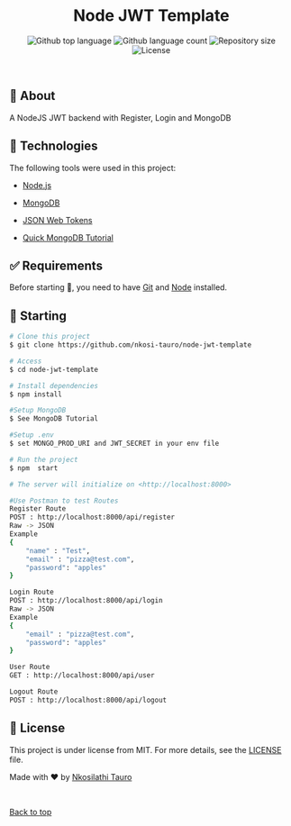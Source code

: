 
<h1 align="center">Node JWT Template</h1>

<p align="center">
  <img alt="Github top language" src="https://img.shields.io/github/languages/top/nkosi-tauro/node-jwt-template?color=56BEB8">

  <img alt="Github language count" src="https://img.shields.io/github/languages/count/nkosi-tauro/node-jwt-template?color=56BEB8">

  <img alt="Repository size" src="https://img.shields.io/github/repo-size/nkosi-tauro/node-jwt-template?color=56BEB8">

  <img alt="License" src="https://img.shields.io/github/license/nkosi-tauro/node-jwt-template?color=56BEB8">

  <!-- <img alt="Github issues" src="https://img.shields.io/github/issues/nkosi-tauro/node-jwt-template?color=56BEB8" /> -->

  <!-- <img alt="Github forks" src="https://img.shields.io/github/forks/nkosi-tauro/node-jwt-template?color=56BEB8" /> -->

  <!-- <img alt="Github stars" src="https://img.shields.io/github/stars/nkosi-tauro/node-jwt-template?color=56BEB8" /> -->
</p>

<!-- Status -->

<!-- <h4 align="center"> 
	🚧  node-jwt-template 🚀 Under construction...  🚧
</h4> 

<hr> -->

<br>

## :dart: About ##

A NodeJS JWT backend with Register, Login and MongoDB


## :rocket: Technologies ##

The following tools were used in this project:

- [Node.js](https://nodejs.org/en/)
- [MongoDB](https://docs.atlas.mongodb.com/)
- [JSON Web Tokens](https://jwt.io/)

- [Quick MongoDB Tutorial](https://wirescript.now.sh/blog/how-to-setup-mongodb-with-node-js-and-express)
## :white_check_mark: Requirements ##

Before starting :checkered_flag:, you need to have [Git](https://git-scm.com) and [Node](https://nodejs.org/en/) installed.

## :checkered_flag: Starting ##

```bash
# Clone this project
$ git clone https://github.com/nkosi-tauro/node-jwt-template

# Access
$ cd node-jwt-template

# Install dependencies
$ npm install

#Setup MongoDB
$ See MongoDB Tutorial

#Setup .env
$ set MONGO_PROD_URI and JWT_SECRET in your env file

# Run the project
$ npm  start

# The server will initialize on <http://localhost:8000>

#Use Postman to test Routes
Register Route
POST : http://localhost:8000/api/register
Raw -> JSON
Example 
{
    "name" : "Test",
    "email" : "pizza@test.com",
    "password": "apples"
}

Login Route
POST : http://localhost:8000/api/login
Raw -> JSON
Example 
{
    "email" : "pizza@test.com",
    "password": "apples"
}  

User Route
GET : http://localhost:8000/api/user

Logout Route
POST : http://localhost:8000/api/logout


```

## :memo: License ##

This project is under license from MIT. For more details, see the [LICENSE](LICENSE) file.


Made with :heart: by <a href="https://github.com/nkosi-tauro" target="_blank">Nkosilathi Tauro</a>

&#xa0;

<a href="#top">Back to top</a>

